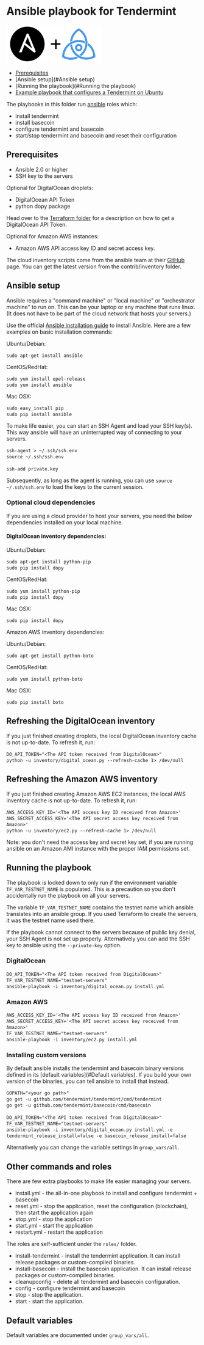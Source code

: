 # Ansible playbook for Tendermint

![Ansible plus Tendermint](img/a_plus_t.png)

* [Prerequisites](#Prerequisites)
* [Ansible setup](#Ansible setup)
* [Running the playbook](#Running the playbook)
* [Example playbook that configures a Tendermint on Ubuntu](#example-playbook-that-configures-a-tendermint-on-ubuntu)

The playbooks in this folder run [ansible](http://www.ansible.com/) roles which:

* install tendermint
* install basecoin
* configure tendermint and basecoin
* start/stop tendermint and basecoin and reset their configuration

## Prerequisites

* Ansible 2.0 or higher
* SSH key to the servers

Optional for DigitalOcean droplets:
* DigitalOcean API Token
* python dopy package

Head over to the [Terraform folder](https://github.com/tendermint/tools) for a description on how to get a DigitalOcean API Token.

Optional for Amazon AWS instances:
* Amazon AWS API access key ID and secret access key.

The cloud inventory scripts come from the ansible team at their [GitHub](https://github.com/ansible/ansible) page. You can get the latest version from the contrib/inventory folder.

## Ansible setup

Ansible requires a "command machine" or "local machine" or "orchestrator machine" to run on. This can be your laptop or any machine that runs linux. (It does not have to be part of the cloud network that hosts your servers.)

Use the official [Ansible installation guide](http://docs.ansible.com/ansible/intro_installation.html) to install Ansible. Here are a few examples on basic installation commands:

Ubuntu/Debian:
```
sudo apt-get install ansible
```

CentOS/RedHat:
```
sudo yum install epel-release
sudo yum install ansible
```

Mac OSX:
```
sudo easy_install pip
sudo pip install ansible
```

To make life easier, you can start an SSH Agent and load your SSH key(s). This way ansible will have an uninterrupted way of connecting to your servers.

```
ssh-agent > ~/.ssh/ssh.env
source ~/.ssh/ssh.env

ssh-add private.key
```

Subsequently, as long as the agent is running, you can use `source ~/.ssh/ssh.env` to load the keys to the current session.

### Optional cloud dependencies

If you are using a cloud provider to host your servers, you need the below dependencies installed on your local machine.

#### DigitalOcean inventory dependencies:

Ubuntu/Debian:
```
sudo apt-get install python-pip
sudo pip install dopy
```

CentOS/RedHat:
```
sudo yum install python-pip
sudo pip install dopy
```

Mac OSX:
```
sudo pip install dopy
```

Amazon AWS inventory dependencies:

Ubuntu/Debian:
```
sudo apt-get install python-boto
```

CentOS/RedHat:
```
sudo yum install python-boto
```

Mac OSX:
```
sudo pip install boto
```

## Refreshing the DigitalOcean inventory

If you just finished creating droplets, the local DigitalOcean inventory cache is not up-to-date. To refresh it, run:

```
DO_API_TOKEN="<The API token received from DigitalOcean>"
python -u inventory/digital_ocean.py --refresh-cache 1> /dev/null
```

## Refreshing the Amazon AWS inventory

If you just finished creating Amazon AWS EC2 instances, the local AWS inventory cache is not up-to-date. To refresh it, run:

```
AWS_ACCESS_KEY_ID='<The API access key ID received from Amazon>'
AWS_SECRET_ACCESS_KEY='<The API secret access key received from Amazon>'
python -u inventory/ec2.py --refresh-cache 1> /dev/null
```

Note: you don't need the access key and secret key set, if you are running ansible on an Amazon AMI instance with the proper IAM permissions set.

## Running the playbook

The playbook is locked down to only run if the environment variable `TF_VAR_TESTNET_NAME` is populated. This is a precaution so you don't accidentally run the playbook on all your servers.

The variable `TF_VAR_TESTNET_NAME` contains the testnet name which ansible translates into an ansible group. If you used Terraform to create the servers, it was the testnet name used there.

If the playbook cannot connect to the servers because of public key denial, your SSH Agent is not set up properly. Alternatively you can add the SSH key to ansible using the `--private-key` option.

### DigitalOcean
```
DO_API_TOKEN="<The API token received from DigitalOcean>"
TF_VAR_TESTNET_NAME="testnet-servers"
ansible-playbook -i inventory/digital_ocean.py install.yml
```

### Amazon AWS
```
AWS_ACCESS_KEY_ID='<The API access key ID received from Amazon>'
AWS_SECRET_ACCESS_KEY='<The API secret access key received from Amazon>'
TF_VAR_TESTNET_NAME="testnet-servers"
ansible-playbook -i inventory/ec2.py install.yml
```

### Installing custom versions

By default ansible installs the tendermint and basecoin binary versions defined in its [default variables](#Default variables). If you build your own version of the binaries, you can tell ansible to install that instead.

```
GOPATH="<your go path>"
go get -u github.com/tendermint/tendermint/cmd/tendermint
go get -u github.com/tendermint/basecoin/cmd/basecoin

DO_API_TOKEN="<The API token received from DigitalOcean>"
TF_VAR_TESTNET_NAME="testnet-servers"
ansible-playbook -i inventory/digital_ocean.py install.yml -e tendermint_release_install=false -e basecoin_release_install=false
```

Alternatively you can change the variable settings in `group_vars/all`.

## Other commands and roles

There are few extra playbooks to make life easier managing your servers.

* install.yml - the all-in-one playbook to install and configure tendermint + basecoin
* reset.yml - stop the application, reset the configuration (blockchain), then start the application again
* stop.yml - stop the application
* start.yml - start the application
* restart.yml - restart the application

The roles are self-sufficient under the `roles/` folder.

* install-tendermint - install the tendermint application. It can install release packages or custom-compiled binaries.
* install-basecoin - install the basecoin application. It can install release packages or custom-compiled binaries.
* cleanupconfig - delete all tendermint and basecoin configuration.
* config - configure tendermint and basecoin
* stop - stop the application.
* start - start the application.

## Default variables

Default variables are documented under `group_vars/all`.

